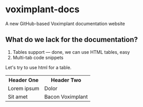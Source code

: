 # voximplant-docs
A new GitHub-based Voximplant documentation website

## What do we lack for the documentation?
1. Tables support — done, we can use HTML tables, easy
1. Multi-tab code snippets

Let's try to use html for a table.

<table>
  <tr>
    <th>Header One</th>
    <th>Header Two</th>
  </tr>
  <tr>
    <td>Lorem ipsum</td>
    <td>Dolor</td>
  </tr>
  <tr>
    <td>Sit amet</td>
    <td>Bacon Voximplant</td>
  </tr>
</table>
